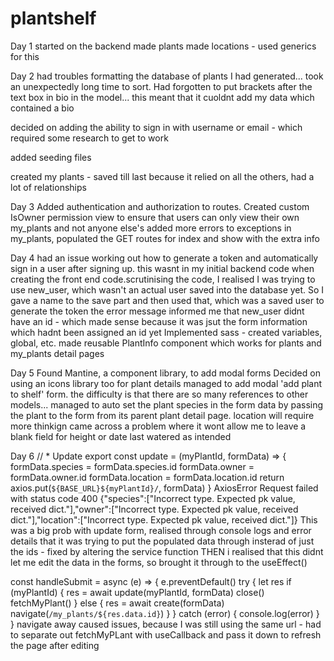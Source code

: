 # plantshelf

Day 1
started on the backend
made plants
made locations - used generics for this

Day 2
had troubles formatting the database of plants I had generated... took an unexpectedly long time to sort. Had forgotten to put brackets after the text box in bio in the model... this meant that it cuoldnt add my data which contained a bio

decided on adding the ability to sign in with username or email - which required some research to get to work

added seeding files

created my plants - saved till last because it relied on all the others, had a lot of relationships

Day 3
Added authentication and authorization to routes. 
Created custom IsOwner permission view to ensure that users can only view their own my_plants and not anyone else's
added more errors to exceptions
in my_plants, populated the GET routes for index and show with the extra info

Day 4
had an issue working out how to generate a token and automatically sign in a user after signing up. this wasnt in my initial backend code when creating the front end code.scrutinising the code, I realised I was trying to use new_user, which wasn't an actual user saved into the database yet. So I gave a name to the save part and then used that, which was a saved user to generate the token
the error message informed me that new_user didnt have an id - which made sense because it was jsut the form information which hadnt been assigned an id yet
Implemented sass - created variables, global, etc. 
made reusable PlantInfo component which works for plants and my_plants detail pages

Day 5
Found Mantine, a component library, to add modal forms
Decided on using an icons library too for plant details
managed to add modal 'add plant to shelf' form. the difficulty is that there are so many references to other models... managed to auto set the plant species in the form data by passing the plant to the form from its parent plant detail page. location will require more thinkign
came across a problem where it wont allow me to leave a blank field for height or date last watered as intended

Day 6
// * Update
export const update = (myPlantId, formData) => {
    formData.species = formData.species.id
    formData.owner = formData.owner.id
    formData.location = formData.location.id
    return axios.put(`${BASE_URL}${myPlantId}/`, formData)
}
AxiosError
Request failed with status code 400
{"species":["Incorrect type. Expected pk value, received dict."],"owner":["Incorrect type. Expected pk value, received dict."],"location":["Incorrect type. Expected pk value, received dict."]}
This was a big prob with update form, realised through console logs and error details that it was trying to put the populated data through insterad of just the ids - fixed by altering the service function 
THEN i realised that this didnt let me edit the data in the forms, so brought it through to the useEffect()

const handleSubmit = async (e) => {
        e.preventDefault()
        try {
            let res
            if (myPlantId) {
                res = await update(myPlantId, formData)
                close()
                fetchMyPlant()
            } else {
                res = await create(formData)
                navigate(`/my_plants/${res.data.id}`)
            }
        } catch (error) {
            console.log(error)
        }
    }
navigate away caused issues, because I was still using the same url - had to separate out fetchMyPLant with useCallback and pass it down to refresh the page after editing